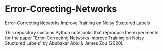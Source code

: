 # Error-Corecting-Networks
Error-Correcting Networks Improve Training on Noisy Stuctured Labels

This repository contains Python notebooks that reproduce the experiments for the paper "Error-Correcting Networks Improve Training on Noisy Stuctured Labels" by Abubakar Abid & James Zou (2020).

